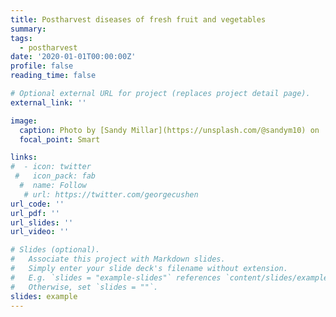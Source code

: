 ```yaml
---
title: Postharvest diseases of fresh fruit and vegetables
summary: 
tags:
  - postharvest
date: '2020-01-01T00:00:00Z'
profile: false
reading_time: false

# Optional external URL for project (replaces project detail page).
external_link: ''

image:
  caption: Photo by [Sandy Millar](https://unsplash.com/@sandym10) on  [Unsplash](https://unsplash.com/) 
  focal_point: Smart

links:
#  - icon: twitter
 #   icon_pack: fab
  #  name: Follow
   # url: https://twitter.com/georgecushen
url_code: ''
url_pdf: ''
url_slides: ''
url_video: ''

# Slides (optional).
#   Associate this project with Markdown slides.
#   Simply enter your slide deck's filename without extension.
#   E.g. `slides = "example-slides"` references `content/slides/example-slides.md`.
#   Otherwise, set `slides = ""`.
slides: example
---
```


